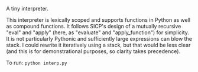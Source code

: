 A tiny interpreter.

This interpreter is lexically scoped and supports functions in Python
as well as compound functions. It follows SICP's design of a mutually
recursive "eval" and "apply" (here, as "evaluate" and
"apply_function") for simplicity. It is not particularly Pythonic and
sufficiently large expressions can blow the stack. I could rewrite it
iteratively using a stack, but that would be less clear (and this is
for demonstrational purposes, so clarity takes precedence).

To run: `python interp.py`
